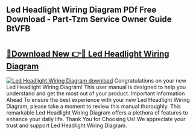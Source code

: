 ## Led Headlight Wiring Diagram PDf Free Download - Part-Tzm Service Owner Guide BtVFB

# <h2><a href="http://dfre5bu.blite.top/?on=Led+Headlight+Wiring+Diagram">🔗Download New 👉🔴 Led Headlight Wiring Diagram</a></h2>

[![Led Headlight Wiring Diagram download](https://i.imgur.com/lujVjoI.png)](http://dfre5bu.blite.top/?on=Led+Headlight+Wiring+Diagram)
Congratulations on your new Led Headlight Wiring Diagram! This user manual is designed to help you understand and get the most out of your product. Important Information Ahead To ensure the best experience with your new Led Headlight Wiring Diagram, please take a moment to review this manual thoroughly. This remarkable Led Headlight Wiring Diagram offers a plethora of features to enhance your daily life. Thank You for Choosing Us! We appreciate your trust and support Led Headlight Wiring Diagram.

